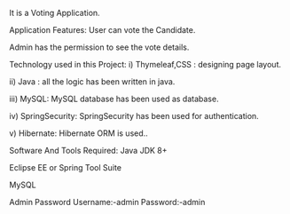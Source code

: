 It is a Voting Application.

Application Features:
  User can vote the Candidate.
  
  Admin has the permission to see the vote details.

Technology used in this Project:
  i) Thymeleaf,CSS : designing page layout.
  
  ii) Java : all the logic has been written in java.
  
  iii) MySQL: MySQL database has been used as database.
  
  iv) SpringSecurity: SpringSecurity has been used for authentication.
  
  v) Hibernate: Hibernate ORM is used..

Software And Tools Required:
  Java JDK 8+
  
  Eclipse EE or Spring Tool Suite
  
  MySQL

Admin Password
Username:-admin
Password:-admin
